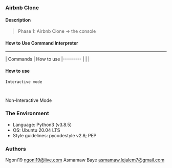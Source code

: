 ### Airbnb Clone

#### Description
> Phase 1: Airbnb Clone -> the console

#### How to Use Command Interpreter
---
| Commands | How to use
|--------- |
|
|

#### How to use
```
Interactive mode



```
Non-Interactive Mode


### The Environment
* Language: Python3 (v3.8.5)
* OS: Ubuntu 20.04 LTS
* Style guidelines: pycodestyle v2.8; PEP

### Authors
Ngoni19 <ngoni19@live.com>
Asmamaw Baye <asmamaw.lejalem7@gmail.com>

